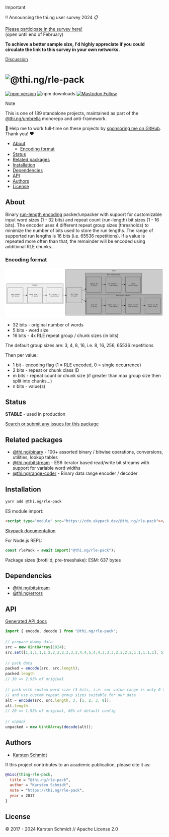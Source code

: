 <!-- This file is generated - DO NOT EDIT! -->
<!-- Please see: https://github.com/thi-ng/umbrella/blob/develop/CONTRIBUTING.md#changes-to-readme-files -->
> [!IMPORTANT]
> ‼️ Announcing the thi.ng user survey 2024 📋
>
> [Please participate in the survey here!](https://forms.gle/XacbSDEmQMPZg8197)\
> (open until end of February)
>
> **To achieve a better sample size, I'd highly appreciate if you could
> circulate the link to this survey in your own networks.**
>
> [Discussion](https://github.com/thi-ng/umbrella/discussions/447)

# ![@thi.ng/rle-pack](https://media.thi.ng/umbrella/banners-20230807/thing-rle-pack.svg?63d8a4bb)

[![npm version](https://img.shields.io/npm/v/@thi.ng/rle-pack.svg)](https://www.npmjs.com/package/@thi.ng/rle-pack)
![npm downloads](https://img.shields.io/npm/dm/@thi.ng/rle-pack.svg)
[![Mastodon Follow](https://img.shields.io/mastodon/follow/109331703950160316?domain=https%3A%2F%2Fmastodon.thi.ng&style=social)](https://mastodon.thi.ng/@toxi)

> [!NOTE]
> This is one of 189 standalone projects, maintained as part
> of the [@thi.ng/umbrella](https://github.com/thi-ng/umbrella/) monorepo
> and anti-framework.
>
> 🚀 Help me to work full-time on these projects by [sponsoring me on
> GitHub](https://github.com/sponsors/postspectacular). Thank you! ❤️

- [About](#about)
  - [Encoding format](#encoding-format)
- [Status](#status)
- [Related packages](#related-packages)
- [Installation](#installation)
- [Dependencies](#dependencies)
- [API](#api)
- [Authors](#authors)
- [License](#license)

## About

Binary [run-length
encoding](https://en.wikipedia.org/wiki/Run-length_encoding)
packer/unpacker with support for customizable input word sizes (1 - 32
bits) and repeat count (run-length) bit sizes (1 - 16 bits). The encoder
uses 4 different repeat group sizes (thresholds) to minimize the number
of bits used to store the run lengths. The range of supported run
lengths is 16 bits (i.e. 65536 repetitions). If a value is repeated more
often than that, the remainder will be encoded using additional RLE
chunks...

### Encoding format

![data layout](https://raw.githubusercontent.com/thi-ng/umbrella/develop/assets/rle/rle-layout.png)

- 32 bits - original number of words
- 5 bits - word size
- 16 bits - 4x RLE repeat group / chunk sizes (in bits)

The default group sizes are: 3, 4, 8, 16, i.e. 8, 16, 256, 65536 repetitions

Then per value:

- 1 bit - encoding flag (1 = RLE encoded, 0 = single occurrence)
- 2 bits - repeat or chunk class ID
- m bits - repeat count or chunk size (if greater than max group size
  then split into chunks...)
- n bits - value(s)

## Status

**STABLE** - used in production

[Search or submit any issues for this package](https://github.com/thi-ng/umbrella/issues?q=%5Brle-pack%5D+in%3Atitle)

## Related packages

- [@thi.ng/binary](https://github.com/thi-ng/umbrella/tree/develop/packages/binary) - 100+ assorted binary / bitwise operations, conversions, utilities, lookup tables
- [@thi.ng/bitstream](https://github.com/thi-ng/umbrella/tree/develop/packages/bitstream) - ES6 iterator based read/write bit streams with support for variable word widths
- [@thi.ng/range-coder](https://github.com/thi-ng/umbrella/tree/develop/packages/range-coder) - Binary data range encoder / decoder

## Installation

```bash
yarn add @thi.ng/rle-pack
```

ES module import:

```html
<script type="module" src="https://cdn.skypack.dev/@thi.ng/rle-pack"></script>
```

[Skypack documentation](https://docs.skypack.dev/)

For Node.js REPL:

```js
const rlePack = await import("@thi.ng/rle-pack");
```

Package sizes (brotli'd, pre-treeshake): ESM: 637 bytes

## Dependencies

- [@thi.ng/bitstream](https://github.com/thi-ng/umbrella/tree/develop/packages/bitstream)
- [@thi.ng/errors](https://github.com/thi-ng/umbrella/tree/develop/packages/errors)

## API

[Generated API docs](https://docs.thi.ng/umbrella/rle-pack/)

```ts
import { encode, decode } from "@thi.ng/rle-pack";

// prepare dummy data
src = new Uint8Array(1024);
src.set([1,1,1,1,1,2,2,2,2,3,3,3,4,4,5,4,4,3,3,3,2,2,2,2,1,1,1,1,1], 512);

// pack data
packed = encode(src, src.length);
packed.length
// 30 => 2.93% of original

// pack with custom word size (3 bits, i.e. our value range is only 0-7)
// and use custom repeat group sizes suitable for our data
alt = encode(src, src.length, 3, [1, 2, 3, 9]);
alt.length
// 20 => 1.95% of original, 66% of default config

// unpack
unpacked = new Uint8Array(decode(alt));
```

## Authors

- [Karsten Schmidt](https://thi.ng)

If this project contributes to an academic publication, please cite it as:

```bibtex
@misc{thing-rle-pack,
  title = "@thi.ng/rle-pack",
  author = "Karsten Schmidt",
  note = "https://thi.ng/rle-pack",
  year = 2017
}
```

## License

&copy; 2017 - 2024 Karsten Schmidt // Apache License 2.0
